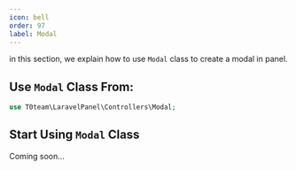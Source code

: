 ```yaml
---
icon: bell
order: 97
label: Modal
---
```


in this section, we explain how to use `Modal` class to create a modal in panel.

## Use `Modal` Class From:

```php
use T0team\LaravelPanel\Controllers\Modal;
```

## Start Using `Modal` Class

Coming soon...
